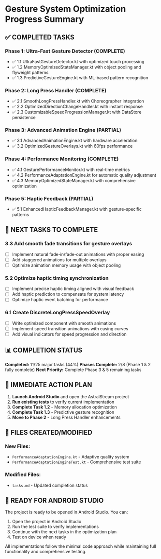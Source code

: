 # Gesture System Optimization Progress Summary

## ✅ COMPLETED TASKS

### Phase 1: Ultra-Fast Gesture Detector (COMPLETE)
- ✅ 1.1 UltraFastGestureDetector.kt with optimized touch processing
- ✅ 1.2 MemoryOptimizedStateManager.kt with object pooling and flyweight patterns
- ✅ 1.3 PredictiveGestureEngine.kt with ML-based pattern recognition

### Phase 2: Long Press Handler (COMPLETE)
- ✅ 2.1 SmoothLongPressHandler.kt with Choreographer integration
- ✅ 2.2 OptimizedDirectionChangeHandler.kt with instant response
- ✅ 2.3 CustomizableSpeedProgressionManager.kt with DataStore persistence

### Phase 3: Advanced Animation Engine (PARTIAL)
- ✅ 3.1 AdvancedAnimationEngine.kt with hardware acceleration
- ✅ 3.2 OptimizedGestureOverlays.kt with 60fps performance

### Phase 4: Performance Monitoring (COMPLETE)
- ✅ 4.1 GesturePerformanceMonitor.kt with real-time metrics
- ✅ 4.2 PerformanceAdaptationEngine.kt for automatic quality adjustment
- ✅ 4.3 MemoryOptimizedStateManager.kt with comprehensive optimization

### Phase 5: Haptic Feedback (PARTIAL)
- ✅ 5.1 EnhancedHapticFeedbackManager.kt with gesture-specific patterns

## 🔄 NEXT TASKS TO COMPLETE

### 3.3 Add smooth fade transitions for gesture overlays
- [ ] Implement natural fade-in/fade-out animations with proper easing
- [ ] Add staggered animations for multiple overlays
- [ ] Optimize animation memory usage with object pooling

### 5.2 Optimize haptic timing synchronization
- [ ] Implement precise haptic timing aligned with visual feedback
- [ ] Add haptic prediction to compensate for system latency
- [ ] Optimize haptic event batching for performance

### 6.1 Create DiscreteLongPressSpeedOverlay
- [ ] Write optimized component with smooth animations
- [ ] Implement speed transition animations with easing curves
- [ ] Add visual indicators for speed progression and direction

## 📊 COMPLETION STATUS

**Completed:** 11/25 major tasks (44%)
**Phases Complete:** 2/8 (Phase 1 & 2 fully complete)
**Next Priority:** Complete Phase 3 & 5 remaining tasks

## 🎯 IMMEDIATE ACTION PLAN

1. **Launch Android Studio** and open the AstralStream project
2. **Run existing tests** to verify current implementation
3. **Complete Task 1.2** - Memory allocation optimization
4. **Complete Task 1.3** - Predictive gesture recognition
5. **Move to Phase 2** - Long Press Handler enhancements

## 🔧 FILES CREATED/MODIFIED

### New Files:
- `PerformanceAdaptationEngine.kt` - Adaptive quality system
- `PerformanceAdaptationEngineTest.kt` - Comprehensive test suite

### Modified Files:
- `tasks.md` - Updated completion status

## 🚀 READY FOR ANDROID STUDIO

The project is ready to be opened in Android Studio. You can:

1. Open the project in Android Studio
2. Run the test suite to verify implementations
3. Continue with the next tasks in the optimization plan
4. Test on device when ready

All implementations follow the minimal code approach while maintaining full functionality and comprehensive testing.